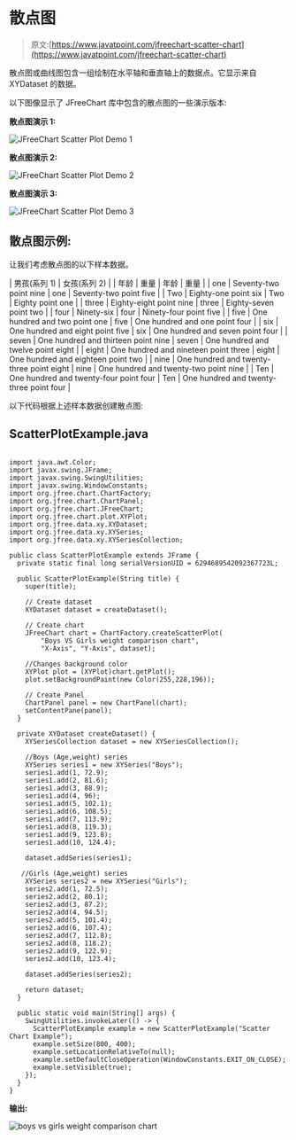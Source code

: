 # 散点图

> 原文:[https://www.javatpoint.com/jfreechart-scatter-chart](https://www.javatpoint.com/jfreechart-scatter-chart)

散点图或曲线图包含一组绘制在水平轴和垂直轴上的数据点。它显示来自 XYDataset 的数据。

以下图像显示了 JFreeChart 库中包含的散点图的一些演示版本:

**散点图演示 1:**

![JFreeChart Scatter Plot Demo 1](../Images/74a3be0c2c0b265c04c65e68883bfb05.png)

**散点图演示 2:**

![JFreeChart Scatter Plot Demo 2](../Images/5180b99f2ddffae95b47388729f336ff.png)

**散点图演示 3:**

![JFreeChart Scatter Plot Demo 3](../Images/482757465f9f7cd1044945fcc66944a7.png)

## 散点图示例:

让我们考虑散点图的以下样本数据。

| 男孩(系列 1) | 女孩(系列 2) |
| 年龄 | 重量 | 年龄 | 重量 |
| one | Seventy-two point nine | one | Seventy-two point five |
| Two | Eighty-one point six | Two | Eighty point one |
| three | Eighty-eight point nine | three | Eighty-seven point two |
| four | Ninety-six | four | Ninety-four point five |
| five | One hundred and two point one | five | One hundred and one point four |
| six | One hundred and eight point five | six | One hundred and seven point four |
| seven | One hundred and thirteen point nine | seven | One hundred and twelve point eight |
| eight | One hundred and nineteen point three | eight | One hundred and eighteen point two |
| nine | One hundred and twenty-three point eight | nine | One hundred and twenty-two point nine |
| Ten | One hundred and twenty-four point four | Ten | One hundred and twenty-three point four |

以下代码根据上述样本数据创建散点图:

## ScatterPlotExample.java

```

import java.awt.Color;
import javax.swing.JFrame;
import javax.swing.SwingUtilities;
import javax.swing.WindowConstants;
import org.jfree.chart.ChartFactory;
import org.jfree.chart.ChartPanel;
import org.jfree.chart.JFreeChart;
import org.jfree.chart.plot.XYPlot;
import org.jfree.data.xy.XYDataset;
import org.jfree.data.xy.XYSeries;
import org.jfree.data.xy.XYSeriesCollection;

public class ScatterPlotExample extends JFrame {
  private static final long serialVersionUID = 6294689542092367723L;

  public ScatterPlotExample(String title) {
    super(title);

    // Create dataset
    XYDataset dataset = createDataset();

    // Create chart
    JFreeChart chart = ChartFactory.createScatterPlot(
        "Boys VS Girls weight comparison chart", 
        "X-Axis", "Y-Axis", dataset);

    //Changes background color
    XYPlot plot = (XYPlot)chart.getPlot();
    plot.setBackgroundPaint(new Color(255,228,196));

    // Create Panel
    ChartPanel panel = new ChartPanel(chart);
    setContentPane(panel);
  }

  private XYDataset createDataset() {
    XYSeriesCollection dataset = new XYSeriesCollection();

    //Boys (Age,weight) series
    XYSeries series1 = new XYSeries("Boys");
    series1.add(1, 72.9);
    series1.add(2, 81.6);
    series1.add(3, 88.9);
    series1.add(4, 96);
    series1.add(5, 102.1);
    series1.add(6, 108.5);
    series1.add(7, 113.9);
    series1.add(8, 119.3);
    series1.add(9, 123.8);
    series1.add(10, 124.4);

    dataset.addSeries(series1);

   //Girls (Age,weight) series
    XYSeries series2 = new XYSeries("Girls");
    series2.add(1, 72.5);
    series2.add(2, 80.1);
    series2.add(3, 87.2);
    series2.add(4, 94.5);
    series2.add(5, 101.4);
    series2.add(6, 107.4);
    series2.add(7, 112.8);
    series2.add(8, 118.2);
    series2.add(9, 122.9);
    series2.add(10, 123.4);

    dataset.addSeries(series2);

    return dataset;
  }

  public static void main(String[] args) {
    SwingUtilities.invokeLater(() -> {
      ScatterPlotExample example = new ScatterPlotExample("Scatter Chart Example");
      example.setSize(800, 400);
      example.setLocationRelativeTo(null);
      example.setDefaultCloseOperation(WindowConstants.EXIT_ON_CLOSE);
      example.setVisible(true);
    });
  }
}

```

**输出:**

![boys vs girls weight comparison chart](../Images/1d8ded07488df376baa43e06be7e946b.png)